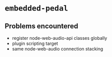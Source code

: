 # `embedded-pedal`

## Problems encountered

- register node-web-audio-api classes globally 
- plugin scripting target
- same node-web-audio connection stacking
